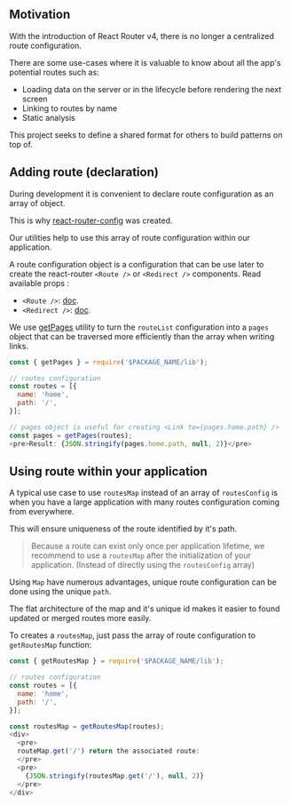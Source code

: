 ## Motivation

With the introduction of React Router v4, there is no longer a centralized route configuration. 

There are some use-cases where it is valuable to know about all the app's potential routes such as:

- Loading data on the server or in the lifecycle before rendering the next screen
- Linking to routes by name
- Static analysis

This project seeks to define a shared format for others to build patterns on top of.

## Adding route (declaration)

During development it is convenient to declare route configuration as an array of object.

This is why [react-router-config](https://www.npmjs.com/package/react-router-config) was created.

Our utilities help to use this array of route configuration within our application.

A route configuration object is a configuration that can be use later to create the react-router `<Route />` or `<Redirect />` components.
Read available props : 

- `<Route />`: [doc](https://github.com/ReactTraining/react-router/blob/master/packages/react-router/docs/api/Route.md).
- `<Redirect />`: [doc](https://github.com/ReactTraining/react-router/blob/master/packages/react-router/docs/api/Redirect.md).

We use [getPages](#get-pages) utility to turn the `routeList` configuration into a `pages` object that can be traversed more efficiently than the array when writing links.

```js
const { getPages } = require('$PACKAGE_NAME/lib');

// routes configuration
const routes = [{
  name: 'home',
  path: '/',
}];

// pages object is useful for creating <Link to={pages.home.path} />
const pages = getPages(routes);
<pre>Result: {JSON.stringify(pages.home.path, null, 2)}</pre>
```

## Using route within your application


A typical use case to use `routesMap` instead of an array of `routesConfig` is when
you have a large application with many routes configuration coming from everywhere.

This will ensure uniqueness of the route identified by it's path.

> Because a route can exist only once per application lifetime, 
we recommend to use a `routesMap` after the initialization of your application.
(Instead of directly using the `routesConfig` array)

Using `Map` have numerous advantages, unique route configuration can be done using the unique `path`. 

The flat architecture of the map and it's unique id makes it easier to found updated or merged routes more easily.

To creates a `routesMap`, just pass the array of route configuration to `getRoutesMap` function:

```js
const { getRoutesMap } = require('$PACKAGE_NAME/lib');

// routes configuration
const routes = [{
  name: 'home',
  path: '/',
}];

const routesMap = getRoutesMap(routes);
<div>
  <pre>
  routeMap.get('/') return the associated route:
  </pre>
  <pre>
    {JSON.stringify(routesMap.get('/'), null, 2)}
  </pre>
</div>
```
